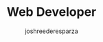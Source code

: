 ---
layout: person
image: josh.jpg
name: Josh Reeder-Esparza
author: joshreederesparza
title: Web Developer
order: 11

social: 
  - account: twitter
    username: jawshre
  - account: facebook
    username: jreederesparza
  - account: github
    username: joshre
  - account: instagram
    username: joshre
  - account: rdio
    username: joshre

bio: "Able-bodied and ready for whatever the team throws at him. Capable of more than he knows, like a walnut meant to be president one day. Watches everything with captions on, loves good beer & streetfood."  
---